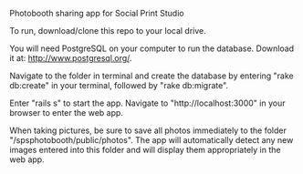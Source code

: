 Photobooth sharing app for Social Print Studio

To run, download/clone this repo to your local drive.

You will need PostgreSQL on your computer to run the database. Download it at: http://www.postgresql.org/.

Navigate to the folder in terminal and create the database by entering "rake db:create" in your terminal, followed by "rake db:migrate".

Enter "rails s" to start the app. Navigate to "http://localhost:3000" in your browser to enter the web app.

When taking pictures, be sure to save all photos immediately to the folder "/spsphotobooth/public/photos". The app will automatically detect any new images entered into this folder and will display them appropriately in the web app.

